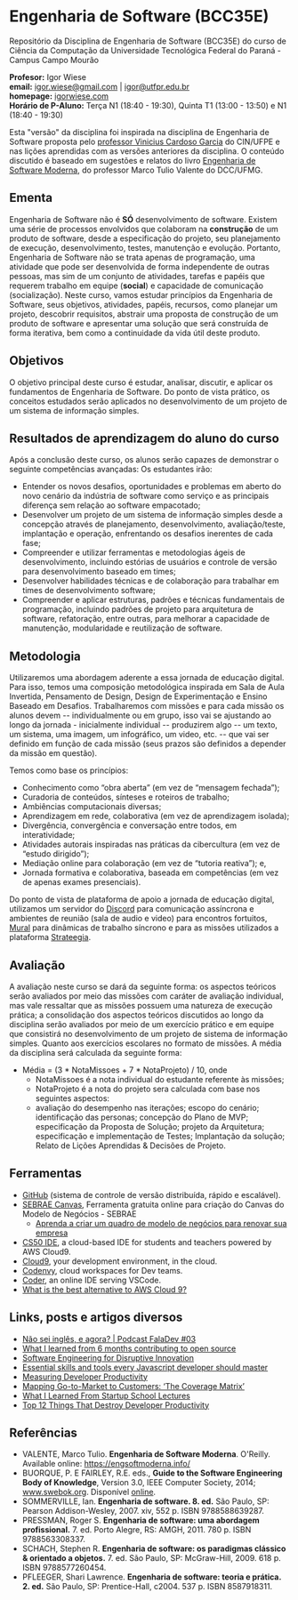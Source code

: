 # Engenharia de Software (BCC35E)

Repositório da Disciplina de Engenharia de Software (BCC35E) do curso de Ciência da Computação da Universidade Tecnológica Federal do Paraná - Campus Campo Mourão

**Profesor:** Igor Wiese <br/>
**email:** igor.wiese@gmail.com | igor@utfpr.edu.br <br/>
**homepage:** [igorwiese.com](http://igorwiese.com/) <br/>
**Horário de P-Aluno:** Terça N1 (18:40 - 19:30), Quinta T1 (13:00 - 13:50) e N1 (18:40 - 19:30) <br/>

Esta "versão" da disciplina foi inspirada na disciplina de Engenharia de Software proposta pelo [professor Vinicius Cardoso Garcia](http://viniciusgarcia.me) do CIN/UFPE e nas lições aprendidas com as versões anteriores da disciplina. O conteúdo discutido é baseado em sugestões e relatos do livro [Engenharia de Software Moderna](https://engsoftmoderna.info/), do professor Marco Tulio Valente do DCC/UFMG.

## Ementa

Engenharia de Software não é **SÓ** desenvolvimento de software. Existem uma série de processos envolvidos que colaboram na **construção** de um produto de software, desde a especificação do projeto, seu planejamento de execução, desenvolvimento, testes, manutenção e evolução. Portanto, Engenharia de Software  não se trata apenas de programação, uma atividade que pode ser desenvolvida de forma independente de outras pessoas, mas sim de um conjunto de atividades, tarefas e papéis que requerem trabalho em equipe (**social**) e capacidade de comunicação (socialização). Neste curso, vamos estudar princípios da Engenharia de Software, seus objetivos, atividades, papéis, recursos, como planejar um projeto, descobrir requisitos, abstrair uma proposta de construção de um produto de software e apresentar uma solução que será construída de forma iterativa, bem como a continuidade da vida útil deste produto.

## Objetivos

O objetivo principal deste curso é estudar, analisar, discutir, e aplicar os fundamentos de Engenharia de Software. Do ponto de vista prático, os conceitos estudados serão aplicados no desenvolvimento de um projeto de um sistema de informação simples.

## Resultados de aprendizagem do aluno do curso
Após a conclusão deste curso, os alunos serão capazes de demonstrar o seguinte
competências avançadas:
Os estudantes irão:
- Entender os novos desafios, oportunidades e problemas em aberto do novo cenário da indústria de software como serviço e as principais diferença sem relação ao software empacotado;
- Desenvolver um projeto de um sistema de informação simples desde a concepção através de planejamento, desenvolvimento, avaliação/teste, implantação e operação, enfrentando os desafios inerentes de cada fase;
- Compreender e utilizar ferramentas e metodologias ágeis de desenvolvimento, incluindo estórias de usuários e controle de versão para desenvolvimento baseado em times;
- Desenvolver habilidades técnicas e de colaboração para trabalhar em times de desenvolvimento software;
- Compreender e aplicar estruturas, padrões e técnicas fundamentais de programação, incluindo padrões de projeto para arquitetura de software, refatoração, entre outras, para melhorar a capacidade de manutenção, modularidade e reutilização de software.


## Metodologia

Utilizaremos uma abordagem aderente a essa jornada de educação digital. Para isso, temos uma composição metodológica inspirada em Sala de Aula Invertida, Pensamento de Design, Design de Experimentação e Ensino Baseado em Desafios. Trabalharemos com missões e para cada missão os alunos devem -- individualmente ou em grupo, isso vai se ajustando ao longo da jornada - inicialmente individual -- produzirem algo -- um texto, um sistema, uma imagem, um infográfico, um video, etc. -- que vai ser definido em função de cada missão (seus prazos são definidos a depender da missão em questão).

Temos como base os princípios: 
- Conhecimento como “obra aberta” (em vez de “mensagem fechada”);
- Curadoria de conteúdos, sínteses e roteiros de trabalho;
- Ambiências computacionais diversas;
- Aprendizagem em rede, colaborativa (em vez de aprendizagem isolada);
- Divergência, convergência e conversação entre todos, em interatividade;
- Atividades autorais inspiradas nas práticas da cibercultura (em vez de “estudo dirigido”);
- Mediação online para colaboração (em vez de “tutoria reativa”); e,
- Jornada formativa e colaborativa, baseada em competências (em vez de apenas exames presenciais). 
 
Do ponto de vista de plataforma de apoio a jornada de educação digital, utilizamos um servidor do [Discord](https://discord.gg/GAjWC5dz) para comunicação assíncrona e ambientes de reunião (sala de audio e video) para encontros fortuitos, [Mural](https://www.mural.co/) para dinâmicas de trabalho síncrono e para as missões utilizados a plataforma [Strateegia](https://app.strateegia.digital/dashboard/public-link/4qYOTW). 

## Avaliação

A avaliação neste curso se dará da seguinte forma: os aspectos teóricos serão avaliados por meio das missões com caráter de avaliação individual, mas vale ressaltar que as missões possuem uma natureza de execução prática; a consolidação dos aspectos teóricos discutidos ao longo da disciplina serão avaliados por meio de um exercício prático e em equipe que consistirá no desenvolvimento de um projeto de sistema de informação simples.
Quanto aos exercícios escolares no formato de missões.
A média da disciplina será calculada da seguinte forma:
- Média = (3 * NotaMissoes + 7 * NotaProjeto) / 10, onde
  - NotaMissoes é a nota individual do estudante referente às missões;
  - NotaProjeto é a nota do projeto sera calculada com base nos seguintes aspectos: 
  - avaliação do desempenho nas iterações; escopo do cenário; identificação das personas; concepção do Plano de MVP; especificação da Proposta de Solução; projeto da Arquitetura; especificação e implementação de Testes; Implantação da solução; Relato de Lições Aprendidas & Decisões de Projeto.

## Ferramentas

* [GitHub](https://github.com) (sistema de controle de versão distribuída, rápido e escalável).
* [SEBRAE Canvas](https://www.sebraecanvas.com/#/), Ferramenta gratuita online para criação do Canvas do Modelo de Negócios - SEBRAE
  * [Aprenda a criar um quadro de modelo de negócios para renovar sua empresa](https://www.sebrae.com.br/sites/PortalSebrae/bis/quadro-de-modelo-de-negocios-para-criar-recriar-e-inovar,a6df0cc7f4217410VgnVCM2000003c74010aRCRD)
* [CS50 IDE](https://ide.cs50.io/), a cloud-based IDE for students and teachers powered by AWS Cloud9.
* [Cloud9](https://c9.io/), your development environment, in the cloud.
* [Codenvy](https://codenvy.com/), cloud workspaces for Dev teams.
* [Coder](https://coder.com), an online IDE serving VSCode.
* [What is the best alternative to AWS Cloud 9?](https://www.slant.co/options/2223/alternatives/~aws-cloud-9-alternatives)


## Links, posts e artigos diversos

* [Não sei inglês, e agora? | Podcast FalaDev #03](https://www.youtube.com/watch?v=keMIEpZxQNI)
* [What I learned from 6 months contributing to open source](https://hackernoon.com/what-i-learned-from-6-months-contributing-to-open-source-daa1cdafb9fb)
* [Software Engineering for Disruptive Innovation](https://hackernoon.com/software-engineering-for-disruptive-innovation-d882f53788da)
* [Essential skills and tools every Javascript developer should master](http://www.thecalmcoder.com/general-developer-skills/essential-skills-and-tools-every-javascript-developer-should-master/)
* [Measuring Developer Productivity](https://hackernoon.com/measure-a-developers-impact-e2e18593ac79)
* [Mapping Go-to-Market to Customers: ‘The Coverage Matrix’](https://a16z.com/2018/09/13/how-what-sell-customers-markets/)
* [What I Learned From Startup School Lectures](https://hackernoon.com/notes-on-startup-growth-4af0bf9e9706)
* [Top 12 Things That Destroy Developer Productivity](https://dzone.com/articles/top-12-things-that-destroy-developer-productivity)

## Referências

* VALENTE, Marco Tulio. **Engenharia de Software Moderna**. O'Reilly. Available online:  https://engsoftmoderna.info/
* BUORQUE, P. E FAIRLEY, R.E. eds., **Guide to the Software Engineering Body of Knowledge**, Version 3.0, IEEE Computer Society, 2014; www.swebok.org. Disponível [online](https://www.computer.org/education/bodies-of-knowledge/software-engineering).
* SOMMERVILLE, Ian. **Engenharia de software. 8. ed.** São Paulo, SP: Pearson Addison-Wesley, 2007. xiv, 552 p. ISBN 9788588639287.
* PRESSMAN, Roger S. **Engenharia de software: uma abordagem profissional.** 7. ed. Porto Alegre, RS: AMGH, 2011. 780 p. ISBN 9788563308337.
* SCHACH, Stephen R. **Engenharia de software: os paradigmas clássico & orientado a objetos.** 7. ed. São Paulo, SP: McGraw-Hill, 2009. 618 p. ISBN 9788577260454.
* PFLEEGER, Shari Lawrence. **Engenharia de software: teoria e prática. 2. ed.** São Paulo, SP: Prentice-Hall, c2004. 537 p. ISBN 8587918311.
